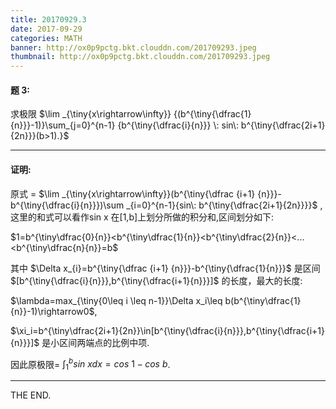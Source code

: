 ```yaml
---
title: 20170929.3
date: 2017-09-29
categories: MATH
banner: http://ox0p9pctg.bkt.clouddn.com/201709293.jpeg
thumbnail: http://ox0p9pctg.bkt.clouddn.com/201709293.jpeg
---
```


#### 题 3:

求极限 $\lim _{\tiny{x\rightarrow\infty}} {(b^{\tiny{\dfrac{1}{n}}}-1)}\sum_{j=0}^{n-1}  {b^{\tiny{\dfrac{i}{n}}} \: sin\: b^{\tiny{\dfrac{2i+1}{2n}}}(b>1).}$

<!--more-->

- - -

#### 证明:

原式 = $\lim _{\tiny{x\rightarrow\infty}}(b^{\tiny{\dfrac {i+1} {n}}}-b^{\tiny{\dfrac{i}{n}}})\sum _{i=0}^{n-1}{sin\: b^{\tiny{\dfrac{2i+1}{2n}}}}$ ,这里的和式可以看作sin x 在[1,b]上划分所做的积分和,区间划分如下:

$1=b^{\tiny\dfrac{0}{n}}<b^{\tiny\dfrac{1}{n}}<b^{\tiny\dfrac{2}{n}}<...<b^{\tiny\dfrac{n}{n}}=b$

其中 $\Delta x_{i}=b^{\tiny{\dfrac {i+1} {n}}}-b^{\tiny{\dfrac{1}{n}}}$ 是区间 $[b^{\tiny{\dfrac{i}{n}}},b^{\tiny{\dfrac{i+1}{n}}}]$ 的长度，最大的长度:

$\lambda=max_{\tiny{0\leq i \leq n-1}}\Delta x_i\leq b(b^{\tiny\dfrac{1}{n}}-1)\rightarrow0$,

$\xi_i=b^{\tiny\dfrac{2i+1}{2n}}\in[b^{\tiny{\dfrac{i}{n}}},b^{\tiny{\dfrac{i+1}{n}}}]$ 是小区间两端点的比例中项.

因此原极限= $\int _{1}^{b}sin\: xdx=cos\:1-cos\:b$.
- - -
THE END.
